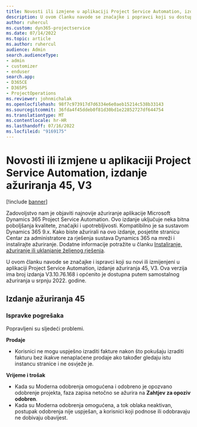 ```yaml
---
title: Novosti ili izmjene u aplikaciji Project Service Automation, izdanje ažuriranja 45, V3
description: U ovom članku navode se značajke i popravci koji su dostupni u aplikaciji Microsoft Dynamics 365 Project Service Automation, izdanje ažuriranja 45, V3.
author: ruhercul
ms.custom: dyn365-projectservice
ms.date: 07/14/2022
ms.topic: article
ms.author: ruhercul
audience: Admin
search.audienceType:
- admin
- customizer
- enduser
search.app:
- D365CE
- D365PS
- ProjectOperations
ms.reviewer: johnmichalak
ms.openlocfilehash: 98f7c973917d7d6334e6e0aeb15214c538b33143
ms.sourcegitcommit: 36fda4f45ddeb0f81d30bd1e22852727df644754
ms.translationtype: MT
ms.contentlocale: hr-HR
ms.lasthandoff: 07/16/2022
ms.locfileid: "9169175"
---
```

# <a name="whats-new-or-changed-in-project-service-automation-update-release-45-v3"></a>Novosti ili izmjene u aplikaciji Project Service Automation, izdanje ažuriranja 45, V3

[!include [banner](../includes/psa-now-project-operations.md)]

Zadovoljstvo nam je objaviti najnovije ažuriranje aplikacije Microsoft Dynamics 365 Project Service Automation. Ovo izdanje uključuje neka bitna poboljšanja kvalitete, značajki i upotrebljivosti. Kompatibilno je sa sustavom Dynamics 365 9.x. Kako biste ažurirali na ovo izdanje, posjetite stranicu Centar za administratore za rješenja sustava Dynamics 365 na mreži i instalirajte ažuriranje. Dodatne informacije potražite u članku [Instaliranje, ažuriranje ili uklanjanje željenog rješenja](/power-platform/admin/install-remove-preferred-solution).

U ovom članku navode se značajke i ispravci koji su novi ili izmijenjeni u aplikaciji Project Service Automation, izdanje ažuriranja 45, V3. Ova verzija ima broj izdanja V3.10.76.168 i općenito je dostupna putem samostalnog ažuriranja u srpnju 2022. godine.

## <a name="update-release-45"></a>Izdanje ažuriranja 45

### <a name="bug-fixes"></a>Ispravke pogrešaka

Popravljeni su sljedeći problemi.

**Prodaje**

- Korisnici ne mogu uspješno izraditi fakture nakon što pokušaju izraditi fakturu bez ikakve nenaplaćene prodaje ako također gledaju istu instancu stranice i ne osvježe je.

**Vrijeme i trošak**

- Kada su Moderna odobrenja omogućena i odobreno je opozvano odobrenje projekta, faza zapisa netočno se ažurira na **Zahtjev za opoziv odobren**.
- Kada su Moderna odobrenja omogućena, a tok oblaka neaktivan, postupak odobrenja nije uspješan, a korisnici koji podnose ili odobravaju ne dobivaju obavijest.
